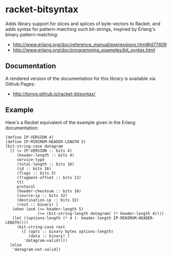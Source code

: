 # racket-bitsyntax

Adds library support for slices and splices of byte-vectors to Racket,
and adds syntax for pattern-matching such bit-strings, inspired by
Erlang's binary pattern-matching:

 - <http://www.erlang.org/doc/reference_manual/expressions.html#id77409>
 - <http://www.erlang.org/doc/programming_examples/bit_syntax.html>

## Documentation

A rendered version of the documentation for this library is available
via Github Pages:

 - <http://tonyg.github.io/racket-bitsyntax/>

## Example

Here's a Racket equivalent of the example given in the Erlang documentation:

    (define IP-VERSION 4)
    (define IP-MINIMUM-HEADER-LENGTH 5)
    (bit-string-case datagram
      ([ (= IP-VERSION :: bits 4)
         (header-length :: bits 4)
         service-type
         (total-length :: bits 16)
         (id :: bits 16)
         (flags :: bits 3)
         (fragment-offset :: bits 13)
         ttl
         protocol
         (header-checksum :: bits 16)
         (source-ip :: bits 32)
         (destination-ip :: bits 32)
         (rest :: binary) ]
       (when (and (>= header-length 5)
                  (>= (bit-string-length datagram) (* header-length 4))))
       (let ((options-length (* 4 (- header-length IP-MINIMUM-HEADER-LENGTH))))
         (bit-string-case rest
           ([ (opts :: binary bytes options-length)
              (data :: binary) ]
            'datagram-valid))))
      [else
       'datagram-not-valid])
